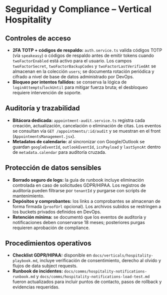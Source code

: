 # Seguridad y Compliance – Vertical Hospitality

## Controles de acceso
- **2FA TOTP + códigos de respaldo:** `auth.service.ts` valida códigos TOTP (vía `speakeasy`) o códigos de respaldo antes de emitir tokens cuando `twoFactorEnabled` está activo para el usuario. Los campos `twoFactorSecret`, `twoFactorBackupCodes` y `twoFactorLastVerifiedAt` se almacenan en la colección `users`; se documenta rotación periódica y cifrado a nivel de base de datos administrado por DevOps.
- **Bloqueo por intentos fallidos:** se conserva la lógica de `loginAttempts`/`lockUntil` para mitigar fuerza bruta; el desbloqueo requiere intervención de soporte.

## Auditoría y trazabilidad
- **Bitácora dedicada:** `appointment-audit.service.ts` registra cada creación, actualización, cancelación o eliminación de citas. Los eventos se consultan vía `GET /appointments/:id/audit` y se muestran en el front (`AppointmentsManagement.jsx`).
- **Metadatos de calendario:** al sincronizar con Google/Outlook se guardan `googleEventId`, `outlookEventId`, `icsPayload` y `lastSyncAt` dentro de `metadata.calendar` para auditoría cruzada.

## Protección de datos sensibles
- **Borrado seguro de logs:** la guía de runbook incluye eliminación controlada en caso de solicitudes GDPR/HIPAA. Los registros de auditoría pueden filtrarse por `tenantId` y purgarse con scripts de mantenimiento.
- **Depósitos y comprobantes:** los links a comprobantes se almacenan de forma firmada (`proofUrl` opcional). Los archivos subidos se restringen a los buckets privados definidos en DevOps.
- **Retención mínima:** se documentó que los eventos de auditoría y notificaciones deben conservarse 18 meses; posteriores purgas requieren aprobación de compliance.

## Procedimientos operativos
- **Checklist GDPR/HIPAA:** disponible en `docs/verticals/hospitality-playbook.md`, incluye verificación de consentimiento, derecho al olvido y flujos de data subject requests.
- **Runbook de incidentes:** `docs/comms/hospitality-notifications-runbook.md` y `docs/comms/hospitality-notifications-load-test.md` fueron actualizados para incluir puntos de contacto, pasos de rollback y evidencias requeridas.
